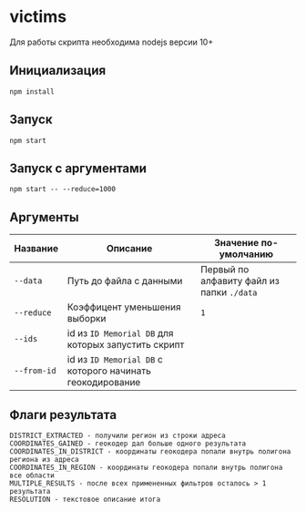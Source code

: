 # victims
Для работы скрипта необходима nodejs версии 10+

## Инициализация
```
npm install
```

## Запуск
```
npm start
```

## Запуск с аргументами
```
npm start -- --reduce=1000
```

## Аргументы
| Название | Описание                                                      | Значение по-умолчанию                         |
|----------|---------------------------------------------------------------|-----------------------------------------------|
| `--data`     | Путь до файла с данными                                       | Первый по алфавиту файл из папки ```./data``` |
| `--reduce`   | Коэффицент уменьшения выборки                                 | ```1```                                       |
| `--ids`      | id из ```ID Memorial DB``` для которых запустить скрипт       |                                               |
| `--from-id`  | id из ```ID Memorial DB``` с которого начинать геокодирование |                                               |

## Флаги результата
```
DISTRICT_EXTRACTED - получили регион из строки адреса
COORDINATES_GAINED - геокодер дал больше одного результата
COORDINATES_IN_DISTRICT - координаты геокодера попали внутрь полигона региона из адреса
COORDINATES_IN_REGION - координаты геокодера попали внутрь полигона все области
MULTIPLE_RESULTS - после всех примененных фильтров осталось > 1 результата
RESOLUTION - текстовое описание итога
```
